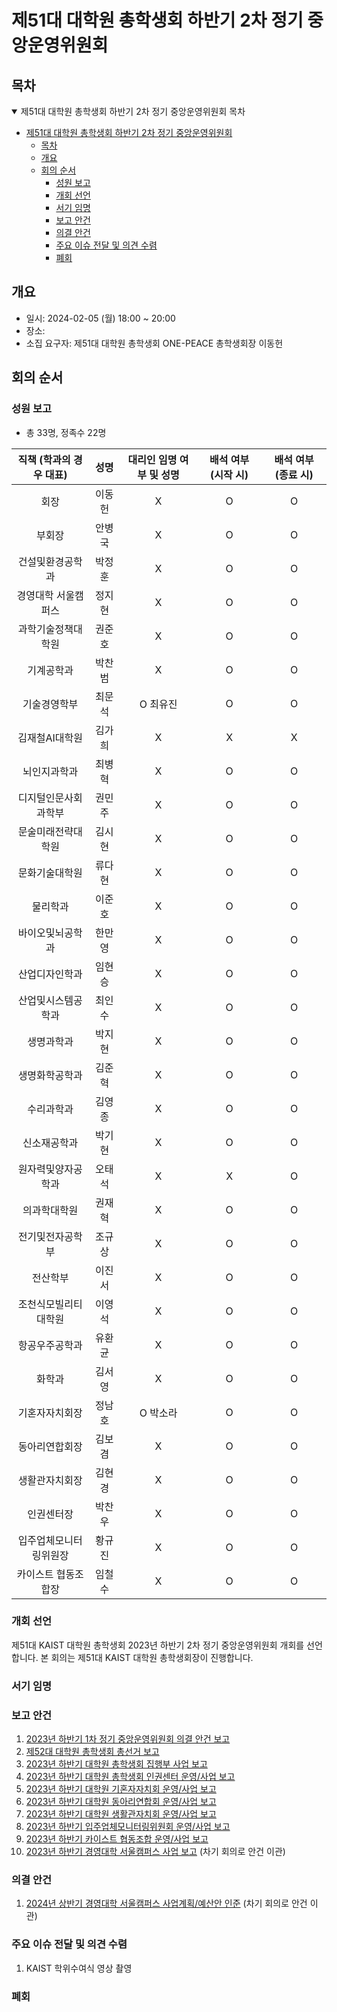 제51대 대학원 총학생회 하반기 2차 정기 중앙운영위원회 
===

## 목차

<details open>
<summary>제51대 대학원 총학생회 하반기 2차 정기 중앙운영위원회 목차</summary>
  
- [제51대 대학원 총학생회 하반기 2차 정기 중앙운영위원회](#제51대-대학원-총학생회-하반기-2차-정기-중앙운영위원회)
	- [목차](#목차)
	- [개요](#개요)
	- [회의 순서](#회의-순서)
		- [성원 보고](#성원-보고)
		- [개회 선언](#개회-선언)
		- [서기 임명](#서기-임명)
		- [보고 안건](#보고-안건)
		- [의결 안건](#의결-안건)
		- [주요 이슈 전달 및 의견 수렴](#주요-이슈-전달-및-의견-수렴)
		- [폐회](#폐회)
</details>

## 개요 

- 일시: 2024-02-05 (월) 18:00 ~ 20:00
- 장소: 
- 소집 요구자: 제51대 대학원 총학생회 ONE-PEACE 총학생회장 이동헌

## 회의 순서
### 성원 보고
- 총 33명, 정족수 22명

| 직책 (학과의 경우 대표) | 성명 | 대리인 임명 여부 및 성명 | 배석 여부 (시작 시) | 배석 여부 (종료 시) |
|:---:|:---:|:---:|:---:|:---:|
| 회장 | 이동헌 |X | O| O|
| 부회장 | 안병국 |X | O|O|
| 건설및환경공학과 | 박정훈 |X |O |O |
| 경영대학 서울캠퍼스 | 정지현 |X |O | O|
| 과학기술정책대학원 | 권준호 |X |O |O |
| 기계공학과 | 박찬범 |X |O | O|
| 기술경영학부 | 최문석 | O 최유진 |O |O |
| 김재철AI대학원 | 김가희 |X |X | X|
| 뇌인지과학과 | 최병혁 |X |O |O |
| 디지털인문사회과학부 | 권민주 |X | O|O|
| 문술미래전략대학원 | 김시현 |X | O|O|
| 문화기술대학원 | 류다현 |X |O |O|
| 물리학과 | 이준호 |X |O |O|
| 바이오및뇌공학과 | 한만영 |X | O|O |
| 산업디자인학과 | 임현승 |X |O |O|
| 산업및시스템공학과 | 최인수 |X |O | O|
| 생명과학과 | 박지현 | X|O |O |
| 생명화학공학과 | 김준혁 |X |O |O |
| 수리과학과 | 김영종 | X|O |O |
| 신소재공학과 | 박기현 | X| O|O |
| 원자력및양자공학과 | 오태석 |X |X |O |
| 의과학대학원 | 권재혁 |X | O|O |
| 전기및전자공학부 | 조규상 |X |O |O |
| 전산학부 | 이진서 |X |O |O |
| 조천식모빌리티대학원 | 이영석 | X|O |O |
| 항공우주공학과 | 유환균 | X|O |O |
| 화학과 | 김서영 | X|O |O |
| 기혼자자치회장 | 정남호 | O 박소라 |O |O |
| 동아리연합회장 | 김보겸 | X| O|O |
| 생활관자치회장 | 김현경 | X| O|O|
| 인권센터장 | 박찬우 |X|O |O |
| 입주업체모니터링위원장 | 황규진 |X |O |O |
| 카이스트 협동조합장 | 임철수 |X |O |O |

### 개회 선언
제51대 KAIST 대학원 총학생회 2023년 하반기 2차 정기 중앙운영위원회 개회를 선언합니다. 본 회의는 제51대 KAIST 대학원 총학생회장이 진행합니다.

### 서기 임명


### 보고 안건
1. [2023년 하반기 1차 정기 중앙운영위원회 의결 안건 보고](보고안건/의결안건보고.md)
2. [제52대 대학원 총학생회 총선거 보고](보고안건/52대_총선거보고.md)
3. [2023년 하반기 대학원 총학생회 집행부 사업 보고](보고안건/집행부사업보고.md)
4. [2023년 하반기 대학원 총학생회 인권센터 운영/사업 보고](보고안건/인권센터_사업보고.md)
5. [2023년 하반기 대학원 기혼자자치회 운영/사업 보고](보고안건/기자회_사업보고.md)
6. [2023년 하반기 대학원 동아리연합회 운영/사업 보고](보고안건/동연_사업보고.md)
7. [2023년 하반기 대학원 생활관자치회 운영/사업 보고](보고안건/생자회_사업보고.md)
8. [2023년 하반기 입주업체모니터링위원회 운영/사업 보고](보고안건/입모위_사업보고.md)
9. [2023년 하반기 카이스트 협동조합 운영/사업 보고](보고안건/협동조합_사업보고.md)
10. [2023년 하반기 경영대학 서울캠퍼스 사업 보고](보고안건/경영대학_사업보고.md) (차기 회의로 안건 이관)

### 의결 안건
1. [2024년 상반기 경영대학 서울캠퍼스 사업계획/예산안 인준](의결안건/경영대학_사업계획.md) (차기 회의로 안건 이관) 

### 주요 이슈 전달 및 의견 수렴
1. KAIST 학위수여식 영상 촬영

### 폐회

